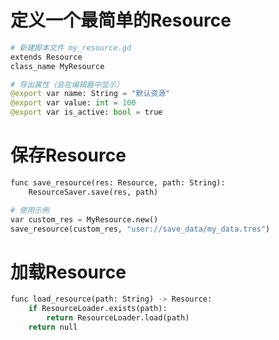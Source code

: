 # 定义一个最简单的Resource

```python
# 新建脚本文件 my_resource.gd
extends Resource
class_name MyResource

# 导出属性（会在编辑器中显示）
@export var name: String = "默认资源"
@export var value: int = 100
@export var is_active: bool = true
```

# 保存Resource

```python
func save_resource(res: Resource, path: String):
    ResourceSaver.save(res, path)

# 使用示例
var custom_res = MyResource.new()
save_resource(custom_res, "user://save_data/my_data.tres")
```

# 加载Resource

```python
func load_resource(path: String) -> Resource:
    if ResourceLoader.exists(path):
        return ResourceLoader.load(path)
    return null
```























